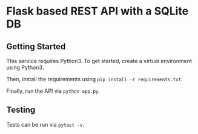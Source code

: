 # Flask based REST API with a SQLite DB

## Getting Started

This service requires Python3. To get started, create a virtual environment using Python3.

Then, install the requirements using `pip install -r requirements.txt`.

Finally, run the API via `python app.py`.

## Testing

Tests can be run via `pytest -v`.
